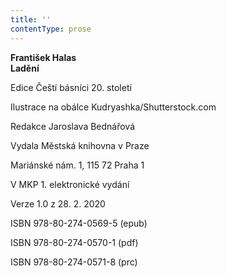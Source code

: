 ```yaml
---
title: ''
contentType: prose
---
```


**František Halas  
Ladění**

  

Edice Čeští básníci 20. století

  

Ilustrace na obálce Kudryashka/Shutterstock.com

  

Redakce Jaroslava Bednářová

  

Vydala Městská knihovna v Praze

  

Mariánské nám. 1, 115 72 Praha 1

  

V MKP 1. elektronické vydání

  

Verze 1.0 z 28. 2. 2020

  

ISBN 978-80-274-0569-5 (epub)

  

ISBN 978-80-274-0570-1 (pdf)

  

ISBN 978-80-274-0571-8 (prc)
